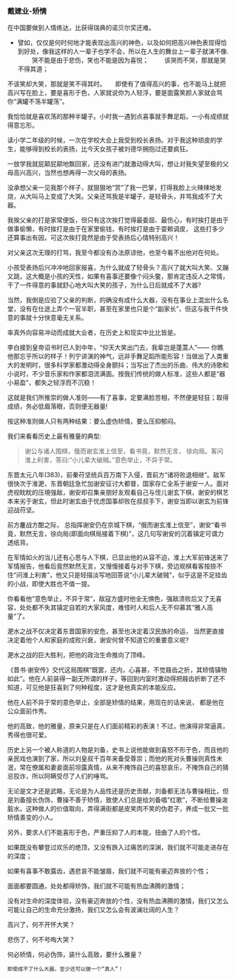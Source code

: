 <!--
 * @Descripttion: 
 * @version: 
 * @Author: suckson
 * @Date: 2019-11-11 17:18:10
 * @LastEditors: suckson
 * @LastEditTime: 2019-11-11 17:27:19
 -->
 ### 戴建业-矫情

在中国要做到人情练达，比获得瑞典的诺贝尔奖还难。

- 譬如，仅仅是何时何地才能表现出高兴的神色，以及如何把高兴神色表现得恰到好处，像我这样的人一辈子也学不会，所以在人生的舞台上一辈子就演不像.
　　
哭不能是由于悲伤，笑也不能是因为喜悦；
　　
该哭而不哭，那就是哭不得其道；

不该笑却大笑，那就是笑不得其时。
　
即使有了值得高兴的事，也不能马上就把高兴写在脸上，要是喜形于色，人家就说你为人轻浮，要是面露笑颜人家就会骂你“满罐不荡半罐荡”。

我恰恰就是喜欢荡的那种半罐子。小时我一遇到点喜事就手舞足蹈，一小有成绩就得意忘形。

读小学二年级的时候，一次在学校大会上我受到校长表扬。对于我这种顽皮的学生，能够得到校长的表扬，比今天女孩子被刘德华拥抱过还要疯狂。

 一放学我就屁颠屁颠地飘回家，还没有进门就激动得大叫，想让对我失望至极的父母高兴高兴，当然也想再得一次父母的表扬。

 没承想父亲一见我那个样子，就狠狠地“赏”了我一巴掌，打得我脸上火辣辣地发烧，从大叫马上变成了大哭。父亲还骂我是半罐子，是轻骨头，并骂我成不了大器。

 我挨父亲的打是家常便饭，但只有这次挨打觉得最委屈、最伤心，有时挨打是由于做事偷懒，有时挨打是由于在家里偷钱，有时挨打是由于耍赖调皮， 这些打多少还算事出有因，可这次挨打竟然是由于受表扬后心情特别高兴！

 对父亲这次无理的打骂，我至今都没有办法原谅他，也至今看不出他对在何处。

小孩受表扬后兴冲冲地回家报喜，为什么就成了轻骨头？高兴了就大叫大笑、又蹦又跳，这大概是小孩的天性，如果有喜事还要像个闷头鳖，那肯定违反人之常情，干了一件得意的事就舒心地大叫大笑的孩子，为什么日后就成不了大器?

 当然，我倒是应验了父亲的判断，的确没有成什么大器，没有在事业上混出什么名堂，没有在仕途上弄个一官半职，甚至在家里也只是个“副家长”，但这与我干件快意的事就十分快意毫无关系。

 率真外向容易冲动而成就大业者，在历史上和现实中比比皆是。

 李白接到皇帝诏书时已人到中年，“仰天大笑出门去，我辈岂是蓬蒿人”—— 你瞧他那忘乎所以的样子！列宁讲演的神气，远非手舞足蹈所能形容！当做出了人类重大的发明时，很多科学家都激动得全身颤抖；当写出了杰出的乐曲、伟大的诗歌和小说时，不少音乐家和作家都泪流满面。按我们传统的做人标准，这些人都是“器小易盈”，都失之轻浮而不沉稳！

这就是我们所推崇的做人准则——有了喜事，定要满脸苦相，不然便是轻狂；取得成绩，务必低眉落眼，否则便无器量!

按这种准则做人只有两种结果：要么虚伪矫情，要么压抑郁闷。

我们来看看历史上最有雅量的典型:

>谢公与诸人围棋，俄而谢玄淮上信至，看书竟，默然无言， 徐向局。客问淮上利害，答曰:“小儿辈大破贼。”意色举止，不异于常。

东晋太元八年(383)，前秦苻坚统兵百万南下入侵，晋前方“诸将败退相继”。敌军很快次于淮淝，东晋朝廷急忙加谢安征讨大都督，国家存亡全系于谢安一人。面对虎视眈眈的压境强敌，谢安却召集亲朋好友观看自己与侄儿谢玄下棋，谢安的棋艺本来劣于谢玄，但此时谢玄由于忧虑国事却败在叔叔手下，谢安当即以谢玄为前锋迎战苻坚。

前方鏖战方酣之际， 总指挥谢安仍在京城下棋，“俄而谢玄淮上信至”，谢安“看书竟，默然无言，徐向局(即面向棋局接着下棋)”，这几句写谢安的沉着镇定可谓力透纸背。

在军情如火的当儿还有心思与人下棋，已显出他的从容不迫，淮上大军前锋送来了军情报告，他看后竟然默然无言，又慢慢接着与对手下棋，旁边观棋看客按捺不住“问淮上利害”，他又只是轻描淡写地回答说“小儿辈大破贼”，似乎这是不足挂齿的小战，即使大胜也不值一提。

你看看他“意色举止，不异于常”，敌寇方盛时他全无惧色，强敌溃败后又了无喜容，处处都不失其镇定自若的大家风度，难怪时人和后人无不仰慕其“雅人高量”了。

淝水之战不仅决定着东晋国家的安危，甚至也决定着汉民族的命运， 当然更直接决定着他个人和家庭的成败兴衰，谢安何曾不知道它的重要意义呢?

淝水之战的巨大胜利，把他的政治生命推向了顶峰。

《晋书·谢安传》交代这局围棋“既罢，还内，心喜甚，不觉屐齿之折，其矫情镇物如此”。他在人前装得一副无所谓的样子，等回到内室时激动得把屐齿折断了还不知道，可见他是狂喜到了何种程度，这才是他真实的本能反应。

他在人前不异于常的意色举止，全部是矫情的结果，用现在的话来说， 都是他在公众面前作秀。

他的高致，他的雅量，原来只是在人们面前精彩的表演！不过，他演得非常逼真，秀得也很可爱。

历史上另一个被人称道的人物是刘备，史书上说他能做到喜怒不形于色，而且他的亲民戏也演到了家，所以刘皇叔千百年来备受尊崇；而他的死对头曹操则真性未泯，常在僚属和妻妾面前坦露真情，从来不掩饰自己的喜怒哀乐，不掩饰自己的猜忌狡诈，所以阿瞒受尽了人们的唾骂。

 无论是文才还是武略，无论是为人品性还是历史贡献，刘备都无法与曹操相比，但是刘备擅长伪饰，曹操不善于矫情，致使人们总是给刘备唱“红歌”，不断给曹操泼脏水。这种做人的价值取向，弄得满街都是皮笑肉不笑的伪君子，养成一批又一批矫情善变的小人。

 另外，要求人们不能喜形于色，严重压抑了人的本能，扭曲了人的个性。

如果既没有攀登过欢乐的绝顶，又没有跌入过痛苦的深渊，我们就不可能走进存在的深度；

如果有喜事不敢露齿，遇悲哀不能皱眉，我们就不可能有豪迈奔放的个性；

 面面都要圆通，处处都得矫饰，我们就不可能有热血沸腾的激情；

没有对生命的深度体验，没有豪迈奔放的个性，没有热血沸腾的激情，我们又怎么可能让自己的生命充分激扬，我们又怎么会有波澜壮阔的人生？

 高兴了，何不开怀大笑？

悲伤了，何不号啕大哭？

何必矫情，何必伪饰，装什么高致，要什么雅量？

`即使成不了什么大器，至少还可以做一个“真人”！`